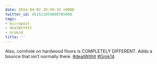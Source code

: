 ```yaml
---
date: 2014-04-02 20:49:33 +0000
twitter_id: 451521854608785408
tags:
- micropost
- dealWithIt
- Grok14
title: ''
---
```


Also, cornhole on hardwood floors is COMPLETELY DIFFERENT. Adds a bounce that isn’t normally there. [#dealWithIt](https://twitter.com/hashtag/dealWithIt) [#Grok14](https://twitter.com/hashtag/Grok14)
